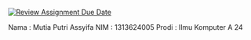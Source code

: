 [![Review Assignment Due Date](https://classroom.github.com/assets/deadline-readme-button-22041afd0340ce965d47ae6ef1cefeee28c7c493a6346c4f15d667ab976d596c.svg)](https://classroom.github.com/a/ngZ7Iko7)

Nama : Mutia Putri Assyifa
NIM : 1313624005
Prodi : Ilmu Komputer A 24
